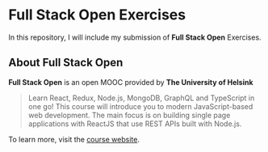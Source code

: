# Full Stack Open Exercises

In this repository, I will include my submission of **Full Stack Open** Exercises.

## About Full Stack Open

**Full Stack Open** is an open MOOC provided by **The University of Helsink**

> Learn React, Redux, Node.js, MongoDB, GraphQL and TypeScript in one go! This course will introduce you to modern JavaScript-based web development. The main focus is on building single page applications with ReactJS that use REST APIs built with Node.js.

To learn more, visit the [course website](https://fullstackopen.com/en/).